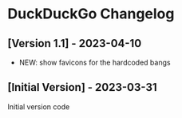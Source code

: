 # DuckDuckGo Changelog

## [Version 1.1] - 2023-04-10

- NEW: show favicons for the hardcoded bangs

## [Initial Version] - 2023-03-31

Initial version code